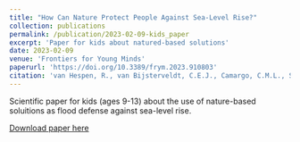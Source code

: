 ```yaml
---
title: "How Can Nature Protect People Against Sea-Level Rise?"
collection: publications
permalink: /publication/2023-02-09-kids_paper
excerpt: 'Paper for kids about natured-based solutions'
date: 2023-02-09
venue: 'Frontiers for Young Minds'
paperurl: 'https://doi.org/10.3389/frym.2023.910803'
citation: 'van Hespen, R., van Bijsterveldt, C.E.J., Camargo, C.M.L., Stoorvogel, M.M., & Bouma, T.J.: How Can Nature Protect People Against Sea-Level Rise?, Frontiers for Young Minds, 11:910803. https://doi.org/10.3389/frym.2023.910803, 2023.'
---
```


Scientific paper for kids (ages 9-13) about the use of nature-based soluitions as flood defense against sea-level rise. 

[Download paper here](https://kids.frontiersin.org/articles/10.3389/frym.2023.910803)



